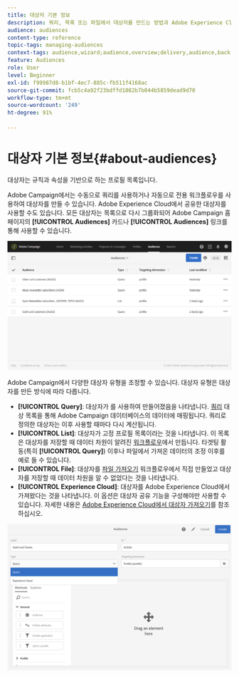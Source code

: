 ```yaml
---
title: 대상자 기본 정보
description: 쿼리, 목록 또는 파일에서 대상자를 만드는 방법과 Adobe Experience Cloud에서 대상자를 가져오는 방법을 알아봅니다.
audience: audiences
content-type: reference
topic-tags: managing-audiences
context-tags: audience,wizard;audience,overview;delivery,audience,back
feature: Audiences
role: User
level: Beginner
exl-id: f99987d8-b1bf-4ec7-885c-fb511f4168ac
source-git-commit: fcb5c4a92f23bdffd1082b7b044b5859dead9d70
workflow-type: tm+mt
source-wordcount: '249'
ht-degree: 91%

---
```


# 대상자 기본 정보{#about-audiences}

대상자는 규칙과 속성을 기반으로 하는 프로필 목록입니다.

Adobe Campaign에서는 수동으로 쿼리를 사용하거나 자동으로 전용 워크플로우를 사용하여 대상자를 만들 수 있습니다. Adobe Experience Cloud에서 공유한 대상자를 사용할 수도 있습니다. 모든 대상자는 목록으로 다시 그룹화되어 Adobe Campaign 홈페이지의 **[!UICONTROL Audiences]** 카드나 **[!UICONTROL Audiences]** 링크를 통해 사용할 수 있습니다.

![](assets/audience_1.png)

Adobe Campaign에서 다양한 대상자 유형을 조정할 수 있습니다. 대상자 유형은 대상자를 만든 방식에 따라 다릅니다.

* **[!UICONTROL Query]**: 대상자가 를 사용하여 만들어졌음을 나타냅니다. [쿼리](../../automating/using/editing-queries.md#about-query-editor) 대상 목록을 통해 Adobe Campaign 데이터베이스의 데이터에 매핑됩니다. 쿼리로 정의한 대상자는 이후 사용할 때마다 다시 계산됩니다.
* **[!UICONTROL List]**: 대상자가 고정 프로필 목록이라는 것을 나타냅니다. 이 목록은 대상자를 저장할 때 데이터 차원이 알려진 [워크플로우](../../automating/using/get-started-workflows.md)에서 만듭니다. 타겟팅 활동(특히 **[!UICONTROL Query]**) 이후나 파일에서 가져온 데이터의 조정 이후를 예로 들 수 있습니다.
* **[!UICONTROL File]**: 대상자를 [파일 가져오기](../../automating/using/load-file.md) 워크플로우에서 직접 만들었고 대상자를 저장할 때 데이터 차원을 알 수 없었다는 것을 나타냅니다.
* **[!UICONTROL Experience Cloud]**: 대상자를 Adobe Experience Cloud에서 가져왔다는 것을 나타냅니다. 이 옵션은 대상자 공유 기능을 구성해야만 사용할 수 있습니다. 자세한 내용은 [Adobe Experience Cloud에서 대상자 가져오기](../../integrating/using/sharing-audiences-with-audience-manager-or-people-core-service.md#importing-an-audience)를 참조하십시오.

![](assets/audience_type_selection.png)
